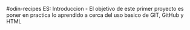 #odin-recipes
ES:
Introduccion - El objetivo de este primer proyecto es poner en practica lo aprendido a cerca del uso basico de GIT,
GitHub y HTML
